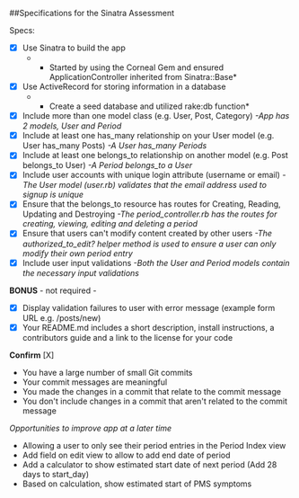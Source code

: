 ##Specifications for the Sinatra Assessment

Specs:

 - [X] Use Sinatra to build the app
     * - Started by using the Corneal Gem and ensured ApplicationController inherited from Sinatra::Base*
 - [X] Use ActiveRecord for storing information in a database
     * - Create a seed database and utilized rake:db function*
 - [X] Include more than one model class (e.g. User, Post, Category)
     *-App has 2 models, User and Period*
 - [X] Include at least one has_many relationship on your User model (e.g. User has_many Posts)
     *-A User has_many Periods*
 - [X] Include at least one belongs_to relationship on another model (e.g. Post belongs_to User)
     *-A Period belongs_to a User*
 - [X] Include user accounts with unique login attribute (username or email)
     *-The User model (user.rb) validates that the email address used to signup is unique*
 - [X] Ensure that the belongs_to resource has routes for Creating, Reading, Updating and Destroying
     *-The period_controller.rb has the routes for creating, viewing, editing and deleting a period*
 - [X] Ensure that users can't modify content created by other users
      *-The authorized_to_edit? helper method is used to ensure a user can only modify their own period entry*
 - [X] Include user input validations
      *-Both the User and Period models contain the necessary input validations*
 
 **BONUS** - not required - 
 - [X] Display validation failures to user with error message (example form URL e.g. /posts/new)
 - [X] Your README.md includes a short description, install instructions, a contributors guide and a link to the license for your code

**Confirm**  [X]
 - You have a large number of small Git commits
 - Your commit messages are meaningful
 - You made the changes in a commit that relate to the commit message
 - You don't include changes in a commit that aren't related to the commit message


 *Opportunities to improve app at a later time*
 - Allowing a user to only see their period entries in the Period Index view
 - Add field on edit view to allow to add end date of period
 - Add a calculator to show estimated start date of next period (Add 28 days to start_day)
 - Based on calculation, show estimated start of PMS symptoms